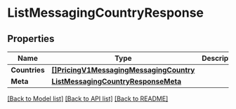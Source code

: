 # ListMessagingCountryResponse

## Properties

Name | Type | Description | Notes
------------ | ------------- | ------------- | -------------
**Countries** | [**[]PricingV1MessagingMessagingCountry**](pricing.v1.messaging.messaging_country.md) |  | [optional] 
**Meta** | [**ListMessagingCountryResponseMeta**](ListMessagingCountryResponse_meta.md) |  | [optional] 

[[Back to Model list]](../README.md#documentation-for-models) [[Back to API list]](../README.md#documentation-for-api-endpoints) [[Back to README]](../README.md)


